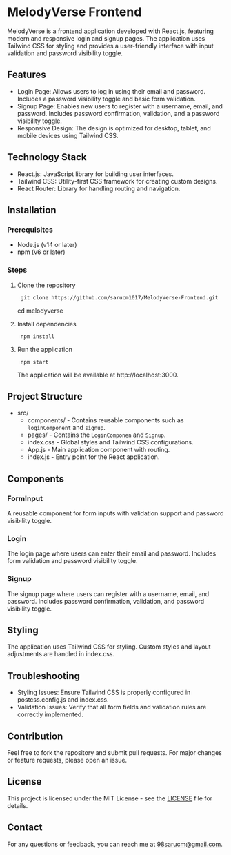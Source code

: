 # MelodyVerse Frontend

MelodyVerse is a frontend application developed with React.js, featuring modern and responsive login and signup pages. The application uses Tailwind CSS for styling and provides a user-friendly interface with input validation and password visibility toggle.

## Features

- Login Page: Allows users to log in using their email and password. Includes a password visibility toggle and basic form validation.
- Signup Page: Enables new users to register with a username, email, and password. Includes password confirmation, validation, and a password visibility toggle.
- Responsive Design: The design is optimized for desktop, tablet, and mobile devices using Tailwind CSS.

## Technology Stack

- React.js: JavaScript library for building user interfaces.
- Tailwind CSS: Utility-first CSS framework for creating custom designs.
- React Router: Library for handling routing and navigation.

## Installation

### Prerequisites

- Node.js (v14 or later)
- npm (v6 or later)

### Steps

1. Clone the repository

        git clone https://github.com/sarucm1017/MelodyVerse-Frontend.git
    cd melodyverse
    

2. Install dependencies

        npm install
    

3. Run the application

        npm start
    

    The application will be available at http://localhost:3000.

## Project Structure

- src/
  - components/ - Contains reusable components such as `loginComponent` and `signup`.
  - pages/ - Contains the `LoginComponen` and `Signup`.
  - index.css - Global styles and Tailwind CSS configurations.
  - App.js - Main application component with routing.
  - index.js - Entry point for the React application.

## Components

### FormInput

A reusable component for form inputs with validation support and password visibility toggle.



### Login

The login page where users can enter their email and password. Includes form validation and password visibility toggle.

### Signup

The signup page where users can register with a username, email, and password. Includes password confirmation, validation, and password visibility toggle.

## Styling

The application uses Tailwind CSS for styling. Custom styles and layout adjustments are handled in index.css.

## Troubleshooting

- Styling Issues: Ensure Tailwind CSS is properly configured in postcss.config.js and index.css.
- Validation Issues: Verify that all form fields and validation rules are correctly implemented.

## Contribution

Feel free to fork the repository and submit pull requests. For major changes or feature requests, please open an issue.

## License

This project is licensed under the MIT License - see the [LICENSE](LICENSE) file for details.

## Contact

For any questions or feedback, you can reach me at [98sarucm@gmail.com](mailto:98sarucm@gmail.com).